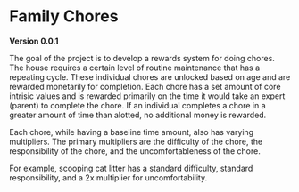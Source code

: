 # Family Chores

**Version 0.0.1**

The goal of the project is to develop a rewards system for doing chores.  The house requires a certain level of routine maintenance that has a repeating cycle.  These individual chores are unlocked based on age and are rewarded monetarily for completion.  Each chore has a set amount of core intrisic values and is rewarded primarily on the time it would take an expert (parent) to complete the chore.  If an individual completes a chore in a greater amount of time than alotted, no additional money is rewarded.

Each chore, while having a baseline time amount, also has varying multipliers.  The primary multipliers are the difficulty of the chore, the responsibility of the chore, and the uncomfortableness of the chore.

For example, scooping cat litter has a standard difficulty, standard responsibility, and a 2x multiplier for uncomfortability.